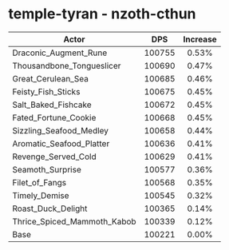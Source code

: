 # temple-tyran - nzoth-cthun
| Actor | DPS | Increase |
|---|:---:|:---:|
|Draconic_Augment_Rune|100755|0.53%|
|Thousandbone_Tongueslicer|100690|0.47%|
|Great_Cerulean_Sea|100685|0.46%|
|Feisty_Fish_Sticks|100675|0.45%|
|Salt_Baked_Fishcake|100672|0.45%|
|Fated_Fortune_Cookie|100668|0.45%|
|Sizzling_Seafood_Medley|100658|0.44%|
|Aromatic_Seafood_Platter|100636|0.41%|
|Revenge_Served_Cold|100629|0.41%|
|Seamoth_Surprise|100577|0.36%|
|Filet_of_Fangs|100568|0.35%|
|Timely_Demise|100545|0.32%|
|Roast_Duck_Delight|100365|0.14%|
|Thrice_Spiced_Mammoth_Kabob|100339|0.12%|
|Base|100221|0.00%|
